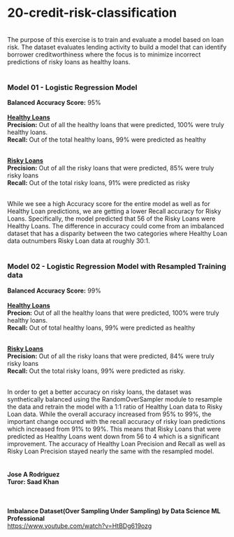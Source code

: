 # 20-credit-risk-classification
<br>
The purpose of this exercise is to train and evaluate a model based on loan risk. The dataset evaluates lending activity to build a model that can identify borrower creditworthiness where the focus is to minimize incorrect predictions of risky loans as healthy loans.<br><br>

### Model 01 - Logistic Regression Model
**Balanced Accuracy Score:**  95%<br><br>
**<ins>Healthy Loans</ins>**<br>
**Precision:** Out of all the healthy loans that were predicted, 100% were truly healthy loans.<br>
**Recall:** Out of the total healthy loans, 99% were predicted as healthy<br><br>

**<ins>Risky Loans</ins>**<br>
**Precision:** Out of all the risky loans that were predicted, 85% were truly risky loans<br>
**Recall:** Out of the total risky loans, 91% were predicted as risky<br><br>


While we see a high Accuracy score for the entire model as well as for Healthy Loan predictions, we are getting a lower Recall accuracy for Risky Loans. Specifically, the model predicted that 56 of the Risky Loans were Healthy Loans. The difference in accuracy could come from an imbalanced dataset that has a disparity between the two categories where Healthy Loan data outnumbers Risky Loan data at roughly 30:1.<br><br>



### Model 02 - Logistic Regression Model with Resampled Training data
**Balanced Accuracy Score:** 99%<br><br>
**<ins>Healthy Loans</ins>**<br>
**Precion:** Out of all the healthy loans that were predicted, 100% were truly healthy loans.<br>
**Recall:** Out of total healthy loans, 99% were predicted as healthy<br><br>

**<ins>Risky Loans</ins>**<br>
**Precision:** Out of all the risky loans that were predicted, 84% were truly risky loans<br>
**Recall:** Out the total risky loans, 99% were predicted as risky.<br><br>

In order to get a better accuracy on risky loans, the dataset was synthetically balanced using the RandomOverSampler module to resample the data and retrain the model with a 1:1 ratio of Healthy Loan data to Risky Loan data. While the overall accuracy increased from 95% to 99%, the important change occured with the recall accuracy of risky loan predictions which increased from 91% to 99%. This means that Risky Loans that were predicted as Healthy Loans went down from 56 to 4 which is a significant improvement. The accuracy of Healthy Loan Precision and Recall as well as Risky Loan Precision stayed nearly the same with the resampled model.<br><br>

#### Jose A Rodriguez<br>Turor: Saad Khan<br>
<br>

**Imbalance Dataset(Over Sampling Under Sampling) by Data Science ML Professional**<br>
https://www.youtube.com/watch?v=HtBDg619ozg

